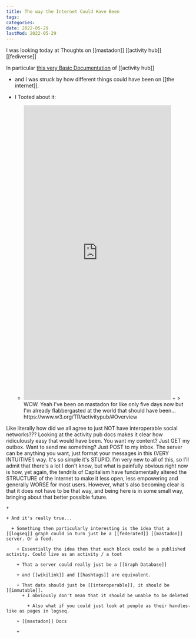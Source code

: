 ```yaml
---
title: The way the Internet Could Have Been
tags:
categories:
date: 2022-05-29
lastMod: 2022-05-29
---
```

I was looking today at Thoughts on [[mastadon]] [[activity hub]] [[fediverse]]


In particular [this very Basic Documentation](https://www.w3.org/TR/activitypub/) of [[activity hub]]

  + and I was struck by how different things could have been on [[the internet]].

  + I Tooted about it:

    + <iframe src="https://mstdn.social/@zebark/108223733728771617/embed" class="mastodon-embed" style="max-width: 100%; border: 0" width="400", height="800" allowfullscreen="allowfullscreen"></iframe><script src="https://mstdn.social/embed.js" async="async"></script>
      + > WOW. Yeah I've been on mastadon for like only five days now but I'm already flabbergasted at the world that should have been... https://www.w3.org/TR/activitypub/#Overview
Like literally how did we all agree to just NOT have interoperable social networks??? Looking at the activity pub docs makes it clear how ridiculously easy that would have been. You want my content? Just GET my outbox. Want to send me something? Just POST to my inbox. The server can be anything you want, just format your messages in this (VERY INTUITIVE!) way. It's so simple it's STUPID.
I'm very new to all of this, so I'll admit that there's a lot I don't know, but what is painfully obvious right now is how, yet again, the tendrils of Capitalism have fundamentally altered the STRUCTURE of the Internet to make it less open, less empowering and generally WORSE for most users. However, what's also becoming clear is that it does not have to be that way, and being here is in some small way, bringing about that better possible future.

    + 

    + And it's really true...

      + Something then particularly interesting is the idea that a [[logseq]] graph could in turn just be a [[federated]] [[mastadon]] server. Or a feed.

        + Essentially the idea then that each block could be a published activity. Could live as an activity / a toot

        + That a server could really just be a [[Graph Database]]

        + and [[wikilink]] and [[hashtags]] are equivalent.

        + That data should just be [[interoperable]], it should be [[immutable]].
          + I obviously don't mean that it should be unable to be deleted

            + Also what if you could just look at people as their handles- like as pages in logseq.

        + [[mastadon]] Docs

        + 
